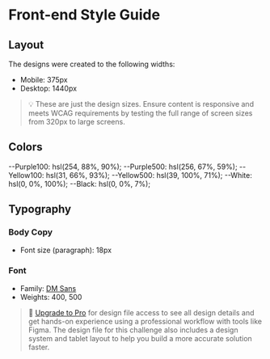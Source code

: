 # Front-end Style Guide

## Layout

The designs were created to the following widths:

- Mobile: 375px
- Desktop: 1440px

> 💡 These are just the design sizes. Ensure content is responsive and meets WCAG requirements by testing the full range of screen sizes from 320px to large screens.

## Colors

--Purple100: hsl(254, 88%, 90%);
--Purple500: hsl(256, 67%, 59%);
--Yellow100: hsl(31, 66%, 93%);
--Yellow500: hsl(39, 100%, 71%);
--White: hsl(0, 0%, 100%);
--Black: hsl(0, 0%, 7%);

## Typography

### Body Copy

- Font size (paragraph): 18px

### Font

- Family: [DM Sans](https://fonts.google.com/specimen/DM+Sans)
- Weights: 400, 500

> 💎 [Upgrade to Pro](https://www.frontendmentor.io/pro?ref=style-guide) for design file access to see all design details and get hands-on experience using a professional workflow with tools like Figma. The design file for this challenge also includes a design system and tablet layout to help you build a more accurate solution faster.